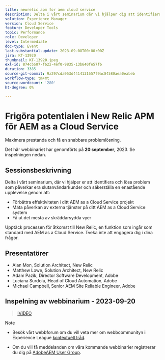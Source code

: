 ```yaml
---
title: newrelic apm for aem cloud service
description: Delta i vårt seminarium där vi hjälper dig att identifiera och lösa problem som påverkar dina slutanvändarkunder, säkerställa en enastående upplevelse genom att förbättra effektiviteten i ditt AEM as a Cloud Service projekt, mäta påverkan av externa tjänster för ditt as a Cloud Service AEM och få ut så mycket som möjligt av anpassade och anpassade vyer. Upptäck processen för åtkomst till New Relic, en funktion som ingår som standard med AEM as a Cloud Service. Tveka inte att engagera dig i dina frågor.
solution: Experience Manager
version: Cloud Service
feature: Developer Tools
topic: Performance
role: Developer
level: Intermediate
doc-type: Event
last-substantial-update: 2023-09-08T00:00:00Z
jira: KT-13920
thumbnail: KT-13920.jpeg
exl-id: 874cb607-f622-4ef0-9835-13b640fe57f6
duration: 3385
source-git-commit: 9a297cda953d4414131657f9ac84580aea0eabeb
workflow-type: tm+mt
source-wordcount: '280'
ht-degree: 0%

---
```


# Frigöra potentialen i New Relic APM för AEM as a Cloud Service

Maximera prestanda och få en snabbare problemlösning.

Det här webbinariet har genomförts på **20 september**, 2023. Se inspelningen nedan.

## Sessionsbeskrivning

Delta i vårt seminarium, där vi hjälper er att identifiera och lösa problem som påverkar era slutanvändarkunder och säkerställa en enastående upplevelse genom att:

* Förbättra effektiviteten i ditt AEM as a Cloud Service projekt
* Mäta påverkan av externa tjänster på ditt AEM as a Cloud Service system
* Få ut det mesta av skräddarsydda vyer

Upptäck processen för åtkomst till New Relic, en funktion som ingår som standard med AEM as a Cloud Service. Tveka inte att engagera dig i dina frågor.

## Presentatörer

* Alan Mon, Solution Architect, New Relic
* Matthew Lowe, Solution Architect, New Relic
* Adam Pazik, Director Software Development, Adobe
* Luciana Surdoiu, Head of Cloud Automation, Adobe
* Michael Campbell, Senior AEM Site Reliable Engineer, Adobe

## Inspelning av webbinarium - 2023-09-20

>[!VIDEO](https://video.tv.adobe.com/v/3424439/)

>[!NOTE]
>
>* Besök vårt webbforum om du vill veta mer om webbcommunityn i Experience League [kontextuell tråd](https://adobe.ly/3sV67N5).
>
>* Om du vill få meddelanden om våra kommande webbinarier registrerar du dig på [AdobeAEM User Group](https://aem-augs.adobe.com/).
